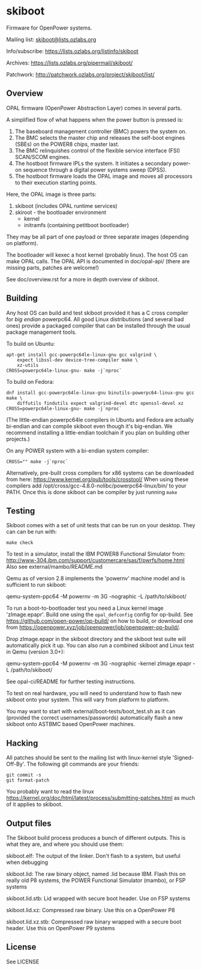 # skiboot

Firmware for OpenPower systems.

Mailing list: skiboot@lists.ozlabs.org

Info/subscribe: https://lists.ozlabs.org/listinfo/skiboot

Archives: https://lists.ozlabs.org/pipermail/skiboot/

Patchwork: http://patchwork.ozlabs.org/project/skiboot/list/

## Overview
OPAL firmware (OpenPower Abstraction Layer) comes in several parts.

A simplified flow of what happens when the power button is pressed is:

1. The baseboard management controller (BMC) powers the system on.
2. The BMC selects the master chip and releases the self-boot engines (SBEs)
   on the POWER8 chips, master last.
3. The BMC relinquishes control of the flexible service interface (FSI)
   SCAN/SCOM engines.
4. The hostboot firmware IPLs the system. It initiates a secondary power-on
   sequence through a digital power systems sweep (DPSS).
5. The hostboot firmware loads the OPAL image and moves all processors to
   their execution starting points.

Here, the OPAL image is three parts:

1. skiboot (includes OPAL runtime services)
2. skiroot - the bootloader environment
   * kernel
   * initramfs (containing petitboot bootloader)

They may be all part of one payload or three separate images (depending on
platform).

The bootloader will kexec a host kernel (probably linux). The host OS can
make OPAL calls. The OPAL API is documented in doc/opal-api/ (there are
missing parts, patches are welcome!)

See doc/overview.rst for a more in depth overview of skiboot.

## Building

Any host OS can build and test skiboot provided it has a C cross compiler
for *big endian* powerpc64. All good Linux distributions (and several bad
ones) provide a packaged compiler that can be installed through the usual
package management tools.

To build on Ubuntu:
```
apt-get install gcc-powerpc64le-linux-gnu gcc valgrind \
	expect libssl-dev device-tree-compiler make \
	xz-utils
CROSS=powerpc64le-linux-gnu- make -j`nproc`
```

To build on Fedora:
```
dnf install gcc-powerpc64le-linux-gnu binutils-powerpc64-linux-gnu gcc make \
    diffutils findutils expect valgrind-devel dtc openssl-devel xz
CROSS=powerpc64le-linux-gnu- make -j`nproc`
```

(The little-endian powerpc64le compilers in Ubuntu and Fedora are actually
bi-endian and can compile skiboot even though it's big-endian. We recommend
installing a little-endian toolchain if you plan on building other projects.)

On any POWER system with a bi-endian system compiler:
```
CROSS="" make -j`nproc`
```

Alternatively, pre-built cross compilers for x86 systems can be downloaded
from here: https://www.kernel.org/pub/tools/crosstool/ When using
these compilers add /opt/cross/gcc-4.8.0-nolibc/powerpc64-linux/bin/
to your PATH. Once this is done skiboot can be compiler by just running `make`

## Testing
Skiboot comes with a set of unit tests that can be run on your desktop.
They can can be run with:
```
make check
```

To test in a simulator, install the IBM POWER8 Functional Simulator from:
http://www-304.ibm.com/support/customercare/sas/f/pwrfs/home.html
Also see external/mambo/README.md

Qemu as of version 2.8 implements the 'powernv' machine model and is sufficient
to run skiboot:

 qemu-system-ppc64 -M powernv -m 3G -nographic -L /path/to/skiboot/

To run a boot-to-bootloader test you need a Linux kernel image 'zImage.epapr'.
Build one using the `opal_defconfig` config for op-build. See
https://github.com/open-power/op-build/ on how to build, or download one from
https://openpower.xyz/job/openpower/job/openpower-op-build/.

Drop zImage.epapr in the skiboot directory and the skiboot test suite will
automatically pick it up. You can also run a combined skiboot and Linux test in
Qemu (version 3.0+):

 qemu-system-ppc64 -M powernv -m 3G -nographic -kernel zImage.epapr -L /path/to/skiboot/

See opal-ci/README for further testing instructions.

To test on real hardware, you will need to understand how to flash new
skiboot onto your system. This will vary from platform to platform.

You may want to start with external/boot-tests/boot_test.sh as it can
(provided the correct usernames/passwords) automatically flash a new
skiboot onto ASTBMC based OpenPower machines.

## Hacking

All patches should be sent to the mailing list with linux-kernel style
'Signed-Off-By'. The following git commands are your friends:
```
git commit -s
git format-patch
```

You probably want to read the linux
https://kernel.org/doc/html/latest/process/submitting-patches.html as
much of it applies to skiboot.


## Output files

The Skiboot build process produces a bunch of different outputs. This is what
they are, and where you should use them:

 skiboot.elf: The output of the linker. Don't flash to a system, but useful when debugging

 skiboot.lid: The raw binary object, named .lid because IBM. Flash this on
	      really old P8 systems, the POWER Functional Simulator (mambo), or
	      FSP systems

 skiboot.lid.stb: Lid wrapped with secure boot header. Use on FSP systems

 skiboot.lid.xz: Compressed raw binary. Use this on a OpenPower P8

 skiboot.lid.xz.stb: Compressed raw binary wrapped with a secure boot header.
                     Use this on OpenPower P9 systems

## License

See LICENSE
